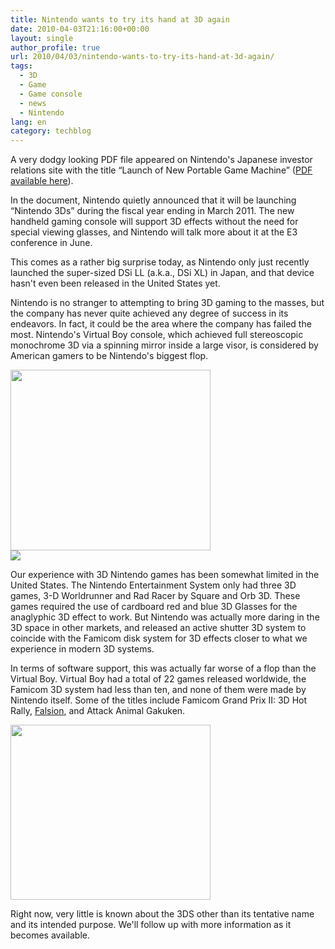 ```yaml
---
title: Nintendo wants to try its hand at 3D again
date: 2010-04-03T21:16:00+00:00
layout: single
author_profile: true
url: 2010/04/03/nintendo-wants-to-try-its-hand-at-3d-again/
tags:
  - 3D
  - Game
  - Game console
  - news
  - Nintendo
lang: en
category: techblog
---
```

A very dodgy looking PDF file appeared on Nintendo's Japanese investor relations site with the title &#8220;Launch of New Portable Game Machine&#8221; (<a href="http://www.nintendo.co.jp/ir/pdf/2010/100323e.pdf" target="_blank">PDF available here</a>).

In the document, Nintendo quietly announced that it will be launching &#8220;Nintendo 3Ds&#8221; during the fiscal year ending in March 2011. The new handheld gaming console will support 3D effects without the need for special viewing glasses, and Nintendo will talk more about it at the E3 conference in June.

This comes as a rather big surprise today, as Nintendo only just recently launched the super-sized DSi LL (a.k.a., DSi XL) in Japan, and that device hasn't even been released in the United States yet.

Nintendo is no stranger to attempting to bring 3D gaming to the masses, but the company has never quite achieved any degree of success in its endeavors. In fact, it could be the area where the company has failed the most. Nintendo's Virtual Boy console, which achieved full stereoscopic monochrome 3D via a spinning mirror inside a large visor, is considered by American gamers to be Nintendo's biggest flop.

<div>
  <a href="http://3.bp.blogspot.com/_vaUVXcmC3OI/S7eoeixpicI/AAAAAAAABfU/MF5yKj9e4Yk/s1600-h/4703.jpg" imageanchor="1"><img border="0" height="289" src="http://3.bp.blogspot.com/_vaUVXcmC3OI/S7eoeixpicI/AAAAAAAABfU/MF5yKj9e4Yk/s320/4703.jpg" width="320" /></a>
</div>



<div>
  <a href="http://2.bp.blogspot.com/_vaUVXcmC3OI/S7eofhdDaxI/AAAAAAAABfY/jgW7UGXHBag/s1600-h/4704.jpg" imageanchor="1"><img border="0" src="http://2.bp.blogspot.com/_vaUVXcmC3OI/S7eofhdDaxI/AAAAAAAABfY/jgW7UGXHBag/s1600/4704.jpg" /></a>
</div>

Our experience with 3D Nintendo games has been somewhat limited in the United States. The Nintendo Entertainment System only had three 3D games, 3-D Worldrunner and Rad Racer by Square and Orb 3D. These games required the use of cardboard red and blue 3D Glasses for the anaglyphic 3D effect to work. But Nintendo was actually more daring in the 3D space in other markets, and released an active shutter 3D system to coincide with the Famicom disk system for 3D effects closer to what we experience in modern 3D systems.

In terms of software support, this was actually far worse of a flop than the Virtual Boy. Virtual Boy had a total of 22 games released worldwide, the Famicom 3D system had less than ten, and none of them were made by Nintendo itself. Some of the titles include Famicom Grand Prix II: 3D Hot Rally, <a href="http://www.atarihq.com/tsr/fds/falsion.html" target="_blank">Falsion</a>, and Attack Animal Gakuken.

<div>
  <a href="http://2.bp.blogspot.com/_vaUVXcmC3OI/S7eoplovnzI/AAAAAAAABfc/Frt6CFGz6-E/s1600-h/4705.jpg" imageanchor="1"><img border="0" height="280" src="http://2.bp.blogspot.com/_vaUVXcmC3OI/S7eoplovnzI/AAAAAAAABfc/Frt6CFGz6-E/s320/4705.jpg" width="320" /></a>
</div>

Right now, very little is known about the 3DS other than its tentative name and its intended purpose. We'll follow up with more information as it becomes available.